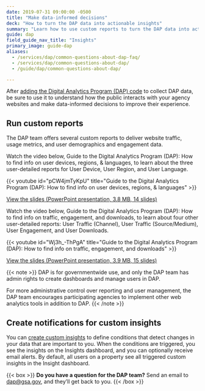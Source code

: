 ```yaml
---
date: 2019-07-31 09:00:00 -0500
title: "Make data-informed decisions"
deck: "How to turn the DAP data into actionable insights"
summary: "Learn how to use custom reports to turn the DAP data into actionable insights."
guide: dap
field_guide_nav_title: "Insights"
primary_image: guide-dap
aliases:
  - /services/dap/common-questions-about-dap-faq/
  - /services/dap/common-questions-about-dap/
  - /guide/dap/common-questions-about-dap/

---
```


After [adding the Digital Analytics Program (DAP) code](https://digital.gov/guides/dap/get-started-with-dap/#content-start) to collect DAP data, be sure to use it to understand how the public interacts with your agency websites and make data-informed decisions to improve their experience.

## Run custom reports

The DAP team offers several custom reports to deliver website traffic, usage metrics, and user demographics and engagement data.

Watch the video below, Guide to the Digital Analytics Program (DAP): How to find info on user devices, regions, & languages, to learn about the three user-detailed reports for User Device, User Region, and User Language.

{{< youtube id="pCW4jmTyKpU" title="Guide to the Digital Analytics Program (DAP): How to find info on user devices, regions, & languages" >}}

[View the slides (PowerPoint presentation, 3.8 MB, 14 slides)](https://s3.amazonaws.com/digitalgov/static/dap-video-content-presentation-slides-video-2.pptx)

Watch the video below, Guide to the Digital Analytics Program (DAP): How to find info on traffic, engagement, and downloads, to learn about four other user-detailed reports: User Traffic (Channel), User Traffic (Source/Medium), User Engagement, and User Downloads.

{{< youtube id="Wj3h_-ThPgA" title="Guide to the Digital Analytics Program (DAP): How to find info on traffic, engagement, and downloads" >}}

[View the slides (PowerPoint presentation, 3.9 MB, 15 slides)](https://s3.amazonaws.com/digitalgov/static/dap-video-content-presentation-slides-video-3.pptx)

{{< note >}} 
DAP is for governmentwide use, and only the DAP team has admin rights to create dashboards and manage users in DAP.

For more administrative control over reporting and user management, the DAP team encourages participating agencies to implement other web analytics tools in addition to DAP.
{{< /note >}}

## Create notifications for custom insights 

You can [create custom insights](https://support.google.com/analytics/answer/9443595) to define conditions that detect changes in your data that are important to you. When the conditions are triggered, you see the insights on the Insights dashboard, and you can optionally receive email alerts. By default, all users on a property see all triggered custom insights in the Insight dashboard.

{{< box >}}
**Do you have a question for the DAP team?** Send an email to [dap@gsa.gov](mailto:dap@gsa.gov), and they’ll get back to you.
{{< /box >}}
